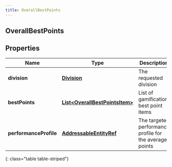 ```yaml
---
title: OverallBestPoints
---
```

## OverallBestPoints


## Properties

| Name | Type | Description | Notes |
| ------------ | ------------- | ------------- | ------------- |
| **division** | <!----><!---->[**Division**](Division.html)<!----> | The requested division |  [optional] |
| **bestPoints** | <!----><!---->[**List&lt;OverallBestPointsItem&gt;**](OverallBestPointsItem.html)<!----> | List of gamification best point items |  [optional] |
| **performanceProfile** | <!----><!---->[**AddressableEntityRef**](AddressableEntityRef.html)<!----> | The targeted performance profile for the average points |  [optional] |
{: class="table table-striped"}



